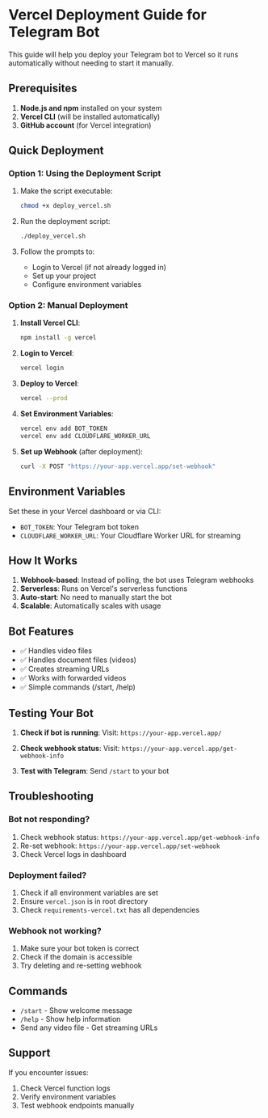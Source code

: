 # Vercel Deployment Guide for Telegram Bot

This guide will help you deploy your Telegram bot to Vercel so it runs automatically without needing to start it manually.

## Prerequisites

1. **Node.js and npm** installed on your system
2. **Vercel CLI** (will be installed automatically)
3. **GitHub account** (for Vercel integration)

## Quick Deployment

### Option 1: Using the Deployment Script

1. Make the script executable:

   ```bash
   chmod +x deploy_vercel.sh
   ```

2. Run the deployment script:

   ```bash
   ./deploy_vercel.sh
   ```

3. Follow the prompts to:
   - Login to Vercel (if not already logged in)
   - Set up your project
   - Configure environment variables

### Option 2: Manual Deployment

1. **Install Vercel CLI**:

   ```bash
   npm install -g vercel
   ```

2. **Login to Vercel**:

   ```bash
   vercel login
   ```

3. **Deploy to Vercel**:

   ```bash
   vercel --prod
   ```

4. **Set Environment Variables**:

   ```bash
   vercel env add BOT_TOKEN
   vercel env add CLOUDFLARE_WORKER_URL
   ```

5. **Set up Webhook** (after deployment):
   ```bash
   curl -X POST "https://your-app.vercel.app/set-webhook"
   ```

## Environment Variables

Set these in your Vercel dashboard or via CLI:

- `BOT_TOKEN`: Your Telegram bot token
- `CLOUDFLARE_WORKER_URL`: Your Cloudflare Worker URL for streaming

## How It Works

1. **Webhook-based**: Instead of polling, the bot uses Telegram webhooks
2. **Serverless**: Runs on Vercel's serverless functions
3. **Auto-start**: No need to manually start the bot
4. **Scalable**: Automatically scales with usage

## Bot Features

- ✅ Handles video files
- ✅ Handles document files (videos)
- ✅ Creates streaming URLs
- ✅ Works with forwarded videos
- ✅ Simple commands (/start, /help)

## Testing Your Bot

1. **Check if bot is running**:
   Visit: `https://your-app.vercel.app/`

2. **Check webhook status**:
   Visit: `https://your-app.vercel.app/get-webhook-info`

3. **Test with Telegram**:
   Send `/start` to your bot

## Troubleshooting

### Bot not responding?

1. Check webhook status: `https://your-app.vercel.app/get-webhook-info`
2. Re-set webhook: `https://your-app.vercel.app/set-webhook`
3. Check Vercel logs in dashboard

### Deployment failed?

1. Check if all environment variables are set
2. Ensure `vercel.json` is in root directory
3. Check `requirements-vercel.txt` has all dependencies

### Webhook not working?

1. Make sure your bot token is correct
2. Check if the domain is accessible
3. Try deleting and re-setting webhook

## Commands

- `/start` - Show welcome message
- `/help` - Show help information
- Send any video file - Get streaming URLs

## Support

If you encounter issues:

1. Check Vercel function logs
2. Verify environment variables
3. Test webhook endpoints manually
